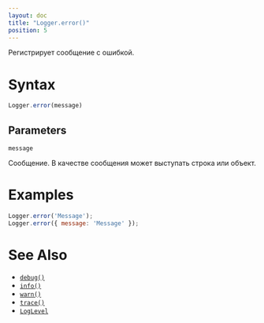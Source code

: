 ```yaml
---
layout: doc
title: "Logger.error()"
position: 5
---
```


Регистрирует сообщение с ошибкой.

# Syntax

```js
Logger.error(message)
```

## Parameters

`message`

Сообщение. В качестве сообщения может выступать строка или объект.

# Examples

```js
Logger.error('Message');
Logger.error({ message: 'Message' });
```

# See Also

* [`debug()`](../Logger.debug/)
* [`info()`](../Logger.info/)
* [`warn()`](../Logger.warn/)
* [`trace()`](../Logger.trace/)
* [`LogLevel`](../LogLevel/)
